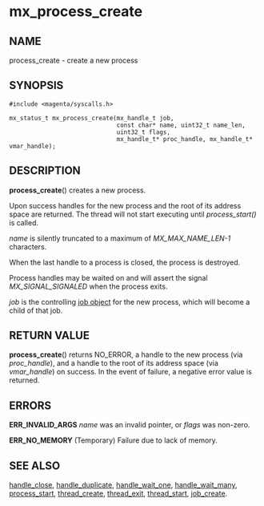# mx_process_create

## NAME

process_create - create a new process

## SYNOPSIS

```
#include <magenta/syscalls.h>

mx_status_t mx_process_create(mx_handle_t job,
                              const char* name, uint32_t name_len,
                              uint32_t flags,
                              mx_handle_t* proc_handle, mx_handle_t* vmar_handle);

```

## DESCRIPTION

**process_create**() creates a new process.

Upon success handles for the new process and the root of its address space
are returned.  The thread will not start executing until *process_start()* is
called.

*name* is silently truncated to a maximum of *MX_MAX_NAME_LEN-1* characters.

When the last handle to a process is closed, the process is destroyed.

Process handles may be waited on and will assert the signal
*MX_SIGNAL_SIGNALED* when the process exits.

*job* is the controlling [job object](../objects/job.md) for the new
process, which will become a child of that job.

## RETURN VALUE

**process_create**() returns NO_ERROR, a handle to the new process
(via *proc_handle*), and a handle to the root of its address space (via
*vmar_handle*) on success.  In the event of failure, a negative error value
is returned.

## ERRORS

**ERR_INVALID_ARGS**  *name* was an invalid pointer,
or *flags* was non-zero.

**ERR_NO_MEMORY**  (Temporary) Failure due to lack of memory.

## SEE ALSO

[handle_close](handle_close.md),
[handle_duplicate](handle_duplicate.md),
[handle_wait_one](handle_wait_one.md),
[handle_wait_many](handle_wait_many.md),
[process_start](process_start.md),
[thread_create](thread_create.md),
[thread_exit](thread_exit.md),
[thread_start](thread_start.md),
[job_create](job_create.md).
